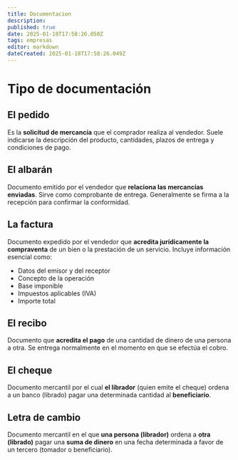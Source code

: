 ```yaml
---
title: Documentacion
description: 
published: true
date: 2025-01-18T17:58:26.050Z
tags: empresas
editor: markdown
dateCreated: 2025-01-18T17:58:26.049Z
---
```


# Tipo de documentación

## El pedido
Es la **solicitud de mercancía** que el comprador realiza al vendedor. Suele indicarse la descripción del producto, cantidades, plazos de entrega y condiciones de pago.

## El albarán
Documento emitido por el vendedor que **relaciona las mercancías enviadas**. Sirve como comprobante de entrega. Generalmente se firma a la recepción para confirmar la conformidad.

## La factura
Documento expedido por el vendedor que **acredita jurídicamente la compraventa** de un bien o la prestación de un servicio. Incluye información esencial como:

- Datos del emisor y del receptor  
- Concepto de la operación  
- Base imponible  
- Impuestos aplicables (IVA)  
- Importe total

## El recibo
Documento que **acredita el pago** de una cantidad de dinero de una persona a otra. Se entrega normalmente en el momento en que se efectúa el cobro.

## El cheque
Documento mercantil por el cual **el librador** (quien emite el cheque) ordena a un banco (librado) pagar una determinada cantidad al **beneficiario**.

## Letra de cambio
Documento mercantil en el que **una persona (librador)** ordena a **otra (librado)** pagar una **suma de dinero** en una fecha determinada a favor de un tercero (tomador o beneficiario).

